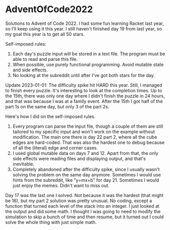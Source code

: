 # AdventOfCode2022
 
Solutions to Advent of Code 2022. I had some fun learning Racket last year, so I'll keep using it this year. I still haven't finished day 19 from last year, so my goal this year is to get all 50 stars.

Self-imposed rules:
1. Each day's puzzle input will be stored in a text file. The program must be able to read and parse this file.
2. When possible, use purely functional programming. Avoid mutable state and side effects.
3. No looking at the subreddit until after I've got both stars for the day.

Update 2023-01-01:
The difficulty spike hit HARD this year. Still, I managed to finish every puzzle. It's interesting to look at the completion times. Up to the 15th, there was only one day where I didn't finish the puzzle in 24 hours, and that was because I was at a family event. After the 15th I got half of the part 1s on the same day, but only 3 of the part 2s.

Here's how I did on the self-imposed rules.
1. Every program can parse the input file, though a couple of them are still tailored to my specific input and won't work on the example without modification. The main one there is day 22 part 2, where all the cube edges are hard-coded. That was also the hardest one to debug because of all the (literal) edge and corner cases.
2. I used global mutable data on days 7 and 12. Apart from that, the only side effects were reading files and displaying output, and that's inevitable.
3. Completely abandoned after the difficulty spike, since I usually wasn't solving the problem on the same day anymore. Sometimes I would use hints from the subreddit, like "y=mx+b" for day 21. Sometimes I would just enjoy the memes. Didn't want to miss out.

Day 17 was the last one I solved. Not because it was the hardest (that might be 16), but my part 2 solution was pretty unusual. No coding, except a function that turned each level of the stack into an integer. I just looked at the output and did some math. I thought I was going to need to modify the simulation to skip a bunch of time and then resume, but it turned out I could solve the whole thing with just simple math.
